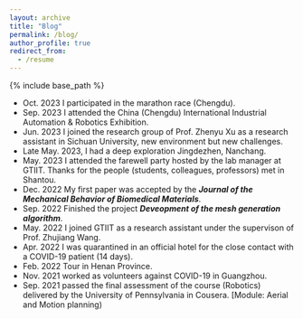 ```yaml
---
layout: archive
title: "Blog"
permalink: /blog/
author_profile: true
redirect_from:
  - /resume
---
```


{% include base_path %}

- Oct. 2023 I participated in the marathon race (Chengdu).
- Sep. 2023 I attended the China (Chengdu) International Industrial Automation & Robotics Exhibition.
- Jun. 2023 I joined the research group of Prof. Zhenyu Xu as a research assistant in Sichuan University, new environment but new challenges.
- Late May. 2023, I had a deep exploration Jingdezhen, Nanchang.
- May. 2023 I attended the farewell party hosted by the lab manager at GTIIT. Thanks for the people (students, colleagues, professors) met in Shantou.
- Dec. 2022 My first paper was accepted by the ***Journal of the Mechanical Behavior of Biomedical Materials***.
- Sep. 2022 Finished the project ***Deveopment of the mesh generation algorithm***.
- May. 2022 I joined GTIIT as a research assistant under the supervison of Prof. Zhujiang Wang.
- Apr. 2022 I was quarantined in an official hotel for the close contact with a COVID-19 patient (14 days).
- Feb. 2022 Tour in Henan Province.
- Nov. 2021 worked as volunteers against COVID-19 in Guangzhou.
- Sep. 2021 passed the final assessment of the course (Robotics) delivered by the University of Pennsylvania in Cousera. [Module: Aerial and Motion planning)


